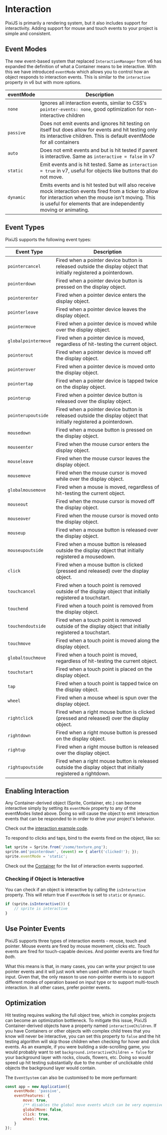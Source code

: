 # Interaction

PixiJS is primarily a rendering system, but it also includes support for interactivity. Adding support for mouse and touch events to your project is simple and consistent.

## Event Modes

The new event-based system that replaced `InteractionManager` from v6 has expanded the definition of what a Container means to be interactive. With this we have introduced `eventMode` which allows you to control how an object responds to interaction events. This is similar to the `interactive` property in v6 but with more options.

| eventMode | Description |
|---|---|
| `none` | Ignores all interaction events, similar to CSS's `pointer-events: none`, good optimization for non-interactive children |
|  `passive`  | Does not emit events and ignores hit testing on itself but does allow for events and hit testing only its interactive children. This is default eventMode for all containers |
|  `auto`  | Does not emit events and but is hit tested if parent is interactive. Same as `interactive = false` in v7 |
|  `static`  | Emit events and is hit tested. Same as `interaction = true` in v7, useful for objects like buttons that do not move. |
|  `dynamic` | Emits events and is hit tested but will also receive mock interaction events fired from a ticker to allow for interaction when the mouse isn't moving. This is useful for elements that are independently moving or animating. |

## Event Types

PixiJS supports the following event types:

| Event Type | Description |
|---|---|
| `pointercancel` | Fired when a pointer device button is released outside the display object that initially registered a pointerdown. |
| `pointerdown` | Fired when a pointer device button is pressed on the display object. |
| `pointerenter` | Fired when a pointer device enters the display object. |
| `pointerleave` | Fired when a pointer device leaves the display object. |
| `pointermove` | Fired when a pointer device is moved while over the display object. |
| `globalpointermove` | Fired when a pointer device is moved, regardless of hit-testing the current object. |
| `pointerout` | Fired when a pointer device is moved off the display object. |
| `pointerover` | Fired when a pointer device is moved onto the display object. |
| `pointertap` | Fired when a pointer device is tapped twice on the display object. |
| `pointerup` | Fired when a pointer device button is released over the display object. |
| `pointerupoutside` | Fired when a pointer device button is released outside the display object that initially registered a pointerdown. |
| `mousedown ` | Fired when a mouse button is pressed on the display object. |
| `mouseenter` | Fired when the mouse cursor enters the display object. |
| `mouseleave` | Fired when the mouse cursor leaves the display object. |
| `mousemove ` | Fired when the mouse cursor is moved while over the display object. |
| `globalmousemove` | Fired when a mouse is moved, regardless of hit-testing the current object. |
| `mouseout ` | Fired when the mouse cursor is moved off the display object. |
| `mouseover ` | Fired when the mouse cursor is moved onto the display object. |
| `mouseup ` | Fired when a mouse button is released over the display object. |
| `mouseupoutside ` | Fired when a mouse button is released outside the display object that initially registered a mousedown. |
| `click ` | Fired when a mouse button is clicked (pressed and released) over the display object. |
| `touchcancel ` | Fired when a touch point is removed outside of the display object that initially registered a touchstart. |
| `touchend ` | Fired when a touch point is removed from the display object. |
| `touchendoutside ` | Fired when a touch point is removed outside of the display object that initially registered a touchstart. |
| `touchmove ` | Fired when a touch point is moved along the display object. |
| `globaltouchmove` | Fired when a touch point is moved, regardless of hit-testing the current object. |
| `touchstart ` | Fired when a touch point is placed on the display object. |
| `tap ` | Fired when a touch point is tapped twice on the display object. |
| `wheel ` | Fired when a mouse wheel is spun over the display object. |
| `rightclick ` | Fired when a right mouse button is clicked (pressed and released) over the display object. |
| `rightdown ` | Fired when a right mouse button is pressed on the display object. |
| `rightup ` | Fired when a right mouse button is released over the display object. |
| `rightupoutside ` | Fired when a right mouse button is released outside the display object that initially registered a rightdown. |


## Enabling Interaction

Any Container-derived object (Sprite, Container, etc.) can become interactive simply by setting its `eventMode` property to any of the eventModes listed above. Doing so will cause the object to emit interaction events that can be responded to in order to drive your project's behavior.

Check out the [interaction example code](../../examples/events/click).

To respond to clicks and taps, bind to the events fired on the object, like so:

```javascript
let sprite = Sprite.from('/some/texture.png');
sprite.on('pointerdown', (event) => { alert('clicked!'); });
sprite.eventMode = 'static';
```

Check out the [Container](https://pixijs.download/release/docs/scene.Container.html) for the list of interaction events supported.

### Checking if Object is Interactive

You can check if an object is interactive by calling the `isInteractive` property. This will return true if `eventMode` is set to `static` or `dynamic`.

```javascript
if (sprite.isInteractive()) {
    // sprite is interactive
}
```

## Use Pointer Events

PixiJS supports three types of interaction events - mouse, touch and pointer. Mouse events are fired by mouse movement, clicks etc. Touch events are fired for touch-capable devices. And pointer events are fired for _both_.

What this means is that, in many cases, you can write your project to use pointer events and it will just work when used with _either_ mouse or touch input. Given that, the only reason to use non-pointer events is to support different modes of operation based on input type or to support multi-touch interaction. In all other cases, prefer pointer events.

## Optimization

Hit testing requires walking the full object tree, which in complex projects can become an optimization bottleneck. To mitigate this issue, PixiJS Container-derived objects have a property named `interactiveChildren`. If you have Containers or other objects with complex child trees that you know will never be interactive, you can set this property to `false` and the hit testing algorithm will skip those children when checking for hover and click events. As an example, if you were building a side-scrolling game, you would probably want to set `background.interactiveChildren = false` for your background layer with rocks, clouds, flowers, etc. Doing so would speed up hit testing substantially due to the number of unclickable child objects the background layer would contain.

The `EventSystem` can also be customised to be more performant:
```js
const app = new Application({
    eventMode: 'passive',
    eventFeatures: {
        move: true,
        /** disables the global move events which can be very expensive in large scenes */
        globalMove: false,
        click: true,
        wheel: true,
    }
});
```
